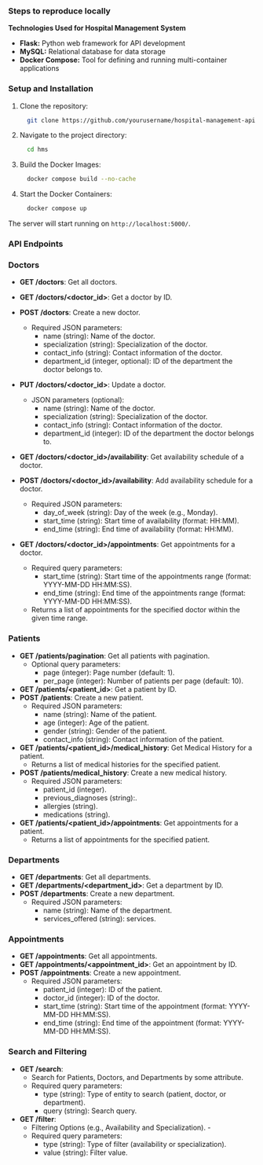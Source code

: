 ### Steps to reproduce locally   
  
**Technologies Used for Hospital Management System**  
  
- **Flask:** Python web framework for API development  
- **MySQL:** Relational database for data storage  
- **Docker Compose:** Tool for defining and running multi-container applications  
  
### Setup and Installation  
  
1. Clone the repository:  
    ```bash  
	  git clone https://github.com/yourusername/hospital-management-api.git  
	 ```  

2. Navigate to the project directory:  
    ```bash  
	  cd hms  
	 ```  

2. Build the Docker Images:  
	```bash  
	  docker compose build --no-cache  
	 ```  
3. Start the Docker Containers:  
    ```bash  
	  docker compose up  
	 ```  
The server will start running on `http://localhost:5000/`.  
  
### API Endpoints  
  
### Doctors  
  
- **GET /doctors**: Get all doctors.  
- **GET /doctors/<doctor_id>**: Get a doctor by ID.  
- **POST /doctors**: Create a new doctor.  
  - Required JSON parameters:  
      - name (string): Name of the doctor.  
      - specialization (string): Specialization of the doctor.  
      - contact_info (string): Contact information of the doctor.  
      - department_id (integer, optional): ID of the department the doctor belongs to.  
- **PUT /doctors/<doctor_id>**: Update a doctor.  
  - JSON parameters (optional):  
      - name (string): Name of the doctor.  
      - specialization (string): Specialization of the doctor.  
      - contact_info (string): Contact information of the doctor.  
      - department_id (integer): ID of the department the doctor belongs to.  
- **GET /doctors/<doctor_id>/availability**: Get availability schedule of a doctor.  
- **POST /doctors/<doctor_id>/availability**: Add availability schedule for a doctor.  
  - Required JSON parameters:  
      - day_of_week (string): Day of the week (e.g., Monday).  
      - start_time (string): Start time of availability (format: HH:MM).  
      - end_time (string): End time of availability (format: HH:MM).  
  
- **GET /doctors/<doctor_id>/appointments**: Get appointments for a doctor.  
  - Required query parameters:  
      - start_time (string): Start time of the appointments range (format: YYYY-MM-DD HH:MM:SS).  
      - end_time (string): End time of the appointments range (format: YYYY-MM-DD HH:MM:SS).  
  - Returns a list of appointments for the specified doctor within the given time range.  
  
### Patients  
  
- **GET /patients/pagination**: Get all patients with pagination.  
  - Optional query parameters:  
      - page (integer): Page number (default: 1).  
      - per_page (integer): Number of patients per page (default: 10).  
- **GET /patients/<patient_id>**: Get a patient by ID.  
- **POST /patients**: Create a new patient.  
  - Required JSON parameters:  
      - name (string): Name of the patient.  
      - age (integer): Age of the patient.  
      - gender (string): Gender of the patient.  
      - contact_info (string): Contact information of the patient.  
- **GET /patients/<patient_id>/medical_history**: Get Medical History for a patient.  
  - Returns a list of medical histories for the specified patient.  
- **POST /patients/medical_history**: Create a new medical history.  
  - Required JSON parameters:  
      - patient_id (integer).  
      - previous_diagnoses (string):.  
      - allergies (string).  
      - medications (string).  
- **GET /patients/<patient_id>/appointments**: Get appointments for a patient.  
  - Returns a list of appointments for the specified patient.  
  
### Departments  
  
- **GET /departments**: Get all departments.  
- **GET /departments/<department_id>**: Get a department by ID.  
- **POST /departments**: Create a new department.  
  - Required JSON parameters:  
      - name (string): Name of the department.  
      - services_offered (string): services.  
  
### Appointments  
  
- **GET /appointments**: Get all appointments.  
- **GET /appointments/<appointment_id>**: Get an appointment by ID.  
- **POST /appointments**: Create a new appointment.  
  - Required JSON parameters:  
      - patient_id (integer): ID of the patient.  
      - doctor_id (integer): ID of the doctor.  
      - start_time (string): Start time of the appointment (format: YYYY-MM-DD HH:MM:SS).  
      - end_time (string): End time of the appointment (format: YYYY-MM-DD HH:MM:SS).  
  
### Search and Filtering    
-  **GET /search**:   
    - Search for Patients, Doctors, and Departments by some attribute.   
    - Required query parameters:   
       - type (string): Type of entity to search (patient, doctor, or department).   
       - query (string): Search query.   
-  **GET /filter**:   
    - Filtering Options (e.g., Availability and Specialization). -   
    - Required query parameters:   
       - type (string): Type of filter (availability or specialization).   
       - value (string): Filter value.